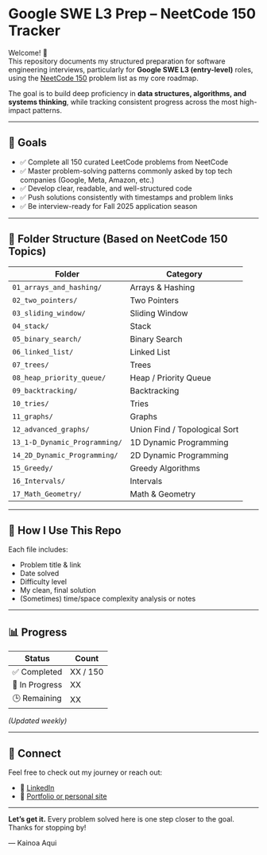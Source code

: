 # Google SWE L3 Prep – NeetCode 150 Tracker

Welcome! 👋  
This repository documents my structured preparation for software engineering interviews, particularly for **Google SWE L3 (entry-level)** roles, using the [NeetCode 150](https://neetcode.io/practice) problem list as my core roadmap.

The goal is to build deep proficiency in **data structures, algorithms, and systems thinking**, while tracking consistent progress across the most high-impact patterns.

---

## 📌 Goals

- ✅ Complete all 150 curated LeetCode problems from NeetCode
- ✅ Master problem-solving patterns commonly asked by top tech companies (Google, Meta, Amazon, etc.)
- ✅ Develop clear, readable, and well-structured code
- ✅ Push solutions consistently with timestamps and problem links
- ✅ Be interview-ready for Fall 2025 application season

---

## 📂 Folder Structure (Based on NeetCode 150 Topics)

| Folder | Category |
|--------|----------|
| `01_arrays_and_hashing/`         | Arrays & Hashing |
| `02_two_pointers/`               | Two Pointers |
| `03_sliding_window/`             | Sliding Window |
| `04_stack/`                      | Stack |
| `05_binary_search/`              | Binary Search |
| `06_linked_list/`                | Linked List |
| `07_trees/`                      | Trees |
| `08_heap_priority_queue/`        | Heap / Priority Queue |
| `09_backtracking/`               | Backtracking |
| `10_tries/`                      | Tries |
| `11_graphs/`                     | Graphs |
| `12_advanced_graphs/`            | Union Find / Topological Sort |
| `13_1-D_Dynamic_Programming/`    | 1D Dynamic Programming |
| `14_2D_Dynamic_Programming/`     | 2D Dynamic Programming |
| `15_Greedy/`                     | Greedy Algorithms |
| `16_Intervals/`                  | Intervals |
| `17_Math_Geometry/`              | Math & Geometry |

---

## 🧠 How I Use This Repo

Each file includes:
- Problem title & link
- Date solved
- Difficulty level
- My clean, final solution
- (Sometimes) time/space complexity analysis or notes

---

## 📊 Progress

| Status | Count |
|--------|-------|
| ✅ Completed | XX / 150 |
| 🔄 In Progress | XX |
| 🕒 Remaining | XX |

_(Updated weekly)_

---

## 🚀 Connect

Feel free to check out my journey or reach out:

- 💼 [LinkedIn](https://www.linkedin.com/in/kainoa-aqui)
- 🧠 [Portfolio or personal site](https://kainoa-portfolio.netlify.app/) 

---

**Let’s get it.** Every problem solved here is one step closer to the goal.  
Thanks for stopping by!

— Kainoa Aqui
